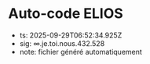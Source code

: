 # Auto-code ELIOS
- ts: 2025-09-29T06:52:34.925Z
- sig: ∞.je.toi.nous.432.528
- note: fichier généré automatiquement